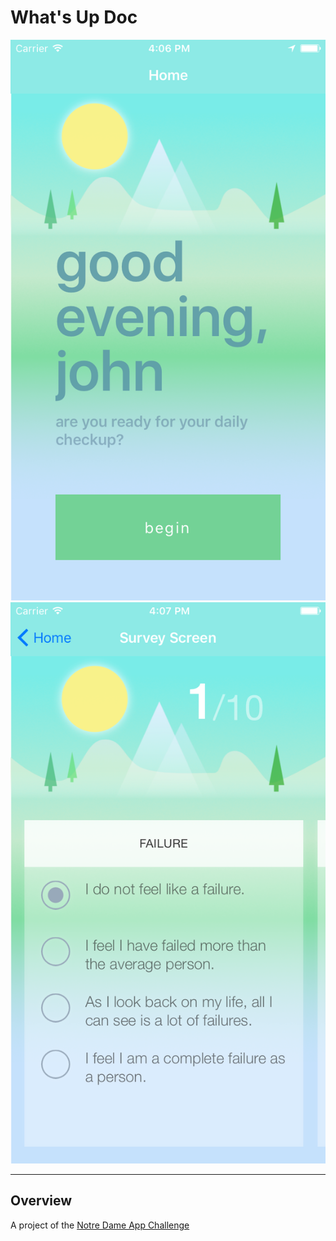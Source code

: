 # What's Up Doc

![Home](current_screenshots/home.png)
![Survey](current_screenshots/survey.png)

----
## Overview
A project of the [Notre Dame App Challenge](http://mobile.nd.edu/appchallenge/)
